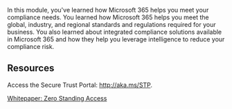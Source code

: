 In this module, you've learned how Microsoft 365 helps you meet your compliance needs. You learned how Microsoft 365 helps you meet the global, industry, and regional standards and regulations required for your business. You also learned about integrated compliance solutions available in Microsoft 365 and how they help you leverage intelligence to reduce your compliance risk.

## Resources

Access the Secure Trust Portal: http://aka.ms/STP.

[Whitepaper: Zero Standing Access](https://aka.ms/zerostandingaccess)